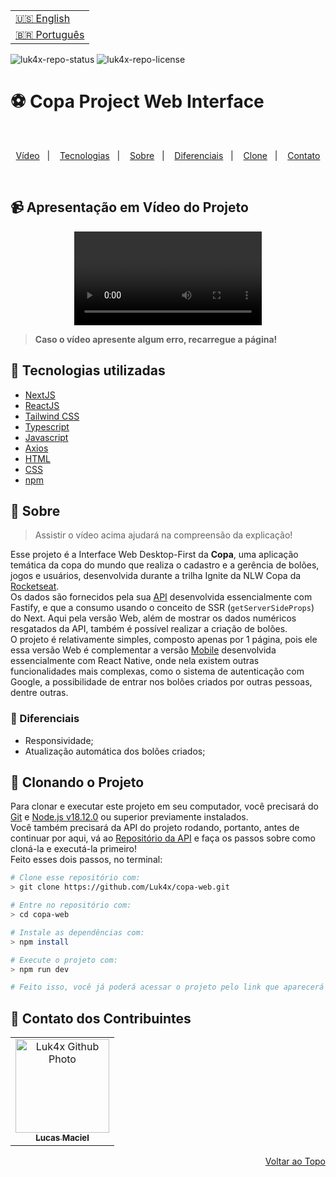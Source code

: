 <table align="right">
  <tr>
    <td>
      <a href="readme-en.md">🇺🇸 English</a>
    </td>
  </tr>
  <tr>
    <td>
      <a href="README.md">🇧🇷 Português</a>
    </td>
  </tr>
</table>

![luk4x-repo-status](https://img.shields.io/badge/Status-Finished-lightgrey?style=for-the-badge&logo=headspace&logoColor=green&color=lightgrey)
![luk4x-repo-license](https://img.shields.io/github/license/Luk4x/copa-web?style=for-the-badge&logo=unlicense&logoColor=lightgrey)
# ⚽ Copa Project Web Interface

<br>
<p align="center">
  <a href="#-apresentação-em-vídeo-do-projeto">Vídeo</a>&nbsp;&nbsp;&nbsp;|&nbsp;&nbsp;&nbsp;
  <a href="#-tecnologias-utilizadas">Tecnologias</a>&nbsp;&nbsp;&nbsp;|&nbsp;&nbsp;&nbsp;
  <a href="#-sobre">Sobre</a>&nbsp;&nbsp;&nbsp;|&nbsp;&nbsp;&nbsp;
  <a href="#-diferenciais">Diferenciais</a>&nbsp;&nbsp;&nbsp;|&nbsp;&nbsp;&nbsp;
  <a href="#-clonando-o-projeto">Clone</a>&nbsp;&nbsp;&nbsp;|&nbsp;&nbsp;&nbsp;
  <a href="#-contato-dos-contribuintes">Contato</a>
</p>
<br>

## 📹 Apresentação em Vídeo do Projeto
<div align="center">
  <video src="https://user-images.githubusercontent.com/86276393/201687710-bcd73479-80e0-4eec-88d7-6f73bcae0a34.mp4" />
</div>

> **Caso o vídeo apresente algum erro, recarregue a página!**<br>

## 🚀 Tecnologias utilizadas

- [NextJS](https://nextjs.org/)
- [ReactJS](https://pt-br.reactjs.org)
- [Tailwind CSS](https://tailwindcss.com/)
- [Typescript](https://www.typescriptlang.org/)
- [Javascript](https://developer.mozilla.org/en-US/docs/Web/JavaScript)
- [Axios](https://axios-http.com/docs/intro)
- [HTML](https://developer.mozilla.org/en-US/docs/Web/HTML)
- [CSS](https://developer.mozilla.org/en-US/docs/Web/CSS)
- [npm](https://www.npmjs.com/)

## 📝 Sobre

> Assistir o vídeo acima ajudará na compreensão da explicação!

Esse projeto é a Interface Web Desktop-First da **Copa**, uma aplicação temática da copa do mundo que realiza o cadastro e a gerência de bolões, jogos e usuários, desenvolvida durante a trilha Ignite da NLW Copa da [Rocketseat](https://www.rocketseat.com.br/).<br>
Os dados são fornecidos pela sua [API](https://github.com/Luk4x/copa-server) desenvolvida essencialmente com Fastify, e que a consumo usando o conceito de SSR (`getServerSideProps`) do Next. Aqui pela versão Web, além de mostrar os dados numéricos resgatados da API, também é possível realizar a criação de bolões.<br>
O projeto é relativamente simples, composto apenas por 1 página, pois ele essa versão Web é complementar a versão [Mobile](https://github.com/Luk4x/copa-mobile) desenvolvida essencialmente com React Native, onde nela existem outras funcionalidades mais complexas, como o sistema de autenticação com Google, a possibilidade de entrar nos bolões criados por outras pessoas, dentre outras.

### 📌 Diferenciais
- Responsividade;
- Atualização automática dos bolões criados;

## 📖 Clonando o Projeto

Para clonar e executar este projeto em seu computador, você precisará do [Git](https://git-scm.com/) e [Node.js v18.12.0](https://nodejs.org/en/) ou superior previamente instalados.<br>
Você também precisará da API do projeto rodando, portanto, antes de continuar por aqui, vá ao [Repositório da API](https://github.com/Luk4x/copa-server) e faça os passos sobre como cloná-la e executá-la primeiro!<br>
Feito esses dois passos, no terminal:

```bash
# Clone esse repositório com:
> git clone https://github.com/Luk4x/copa-web.git

# Entre no repositório com:
> cd copa-web

# Instale as dependências com:
> npm install

# Execute o projeto com:
> npm run dev

# Feito isso, você já poderá acessar o projeto pelo link que aparecerá no terminal! (algo como http://localhost:3000/ ou http://0.0.0.0:3000/)
```

## 🤝 Contato dos Contribuintes

<table>
  <tr>
    <td align="center">
      <a href="https://www.linkedin.com/in/lucasmacielf/">
        <img src="https://avatars.githubusercontent.com/Luk4x" width="150px;" alt="Luk4x Github Photo"/><br>
        <sub>
          <b>Lucas Maciel</b>
        </sub>
      </a>
    </td>
  </tr>
</table>

<p align="right">
  <a href="#-copa-project-web-interface">Voltar ao Topo</a>
</p>
